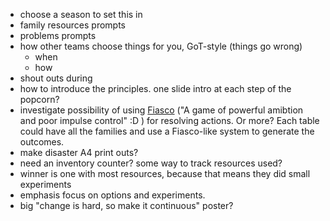 - choose a season to set this in
- family resources prompts
- problems prompts
- how other teams choose things for you, GoT-style (things go wrong)
    - when
    - how
- shout outs during
- how to introduce the principles. one slide intro at each step of the popcorn?
- investigate possibility of using [Fiasco](http://bullypulpitgames.com/games/fiasco/) ("A game of powerful amibtion and poor impulse control" :D ) for resolving actions. Or more? Each table could have all the families and use a Fiasco-like system to generate the outcomes.
- make disaster A4 print outs?
- need an inventory counter? some way to track resources used?
- winner is one with most resources, because that means they did small experiments
- emphasis focus on options and experiments.
- big "change is hard, so make it continuous" poster?
